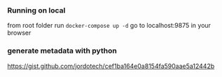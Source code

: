 ### Running on local

from root folder run `docker-compose up -d`
go to localhost:9875 in your browser



### generate metadata with python

https://gist.github.com/jordotech/cef1ba164e0a8154fa590aae5a12442b